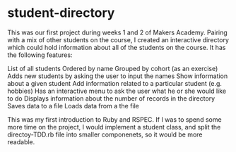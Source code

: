 student-directory
=================

This was our first project during weeks 1 and 2 of Makers Academy. Pairing with a mix of other students on the course, I created an interactive directory which could hold information about all of the students on the course. It has the following features:

List of all students
Ordered by name
Grouped by cohort (as an exercise)
Adds new students by asking the user to input the names
Show information about a given student
Add information related to a particular student (e.g. hobbies)
Has an interactive menu to ask the user what he or she would like to do
Displays information about the number of records in the directory
Saves data to a file
Loads data from a the file

This was my first introduction to Ruby and RSPEC. If I was to spend some more time on the project, I would implement a student class, and split the directoy-TDD.rb file into smaller componenets, so it would be more readable.
